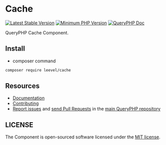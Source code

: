 Cache
=================

[![Latest Stable Version](http://img.shields.io/packagist/v/leevel/cache.svg)](https://packagist.org/packages/leevel/cache)
<a href="https://php.net"><img src="https://img.shields.io/badge/php-%3E%3D%207.4.0-8892BF.svg" alt="Minimum PHP Version"></a>
[![QueryPHP Doc](https://img.shields.io/badge/docs-passing-green.svg?maxAge=2592000)](https://www.queryphp.com/docs/)

QueryPHP Cache Component.

## Install

- composer command

```bash
composer require leevel/cache
```

Resources
---------

  * [Documentation](https://www.queryphp.com/docs/component/cache.html)
  * [Contributing](https://www.queryphp.com/docs/developer/)
  * [Report issues](https://github.com/hunzhiwange/framework/issues) and
    [send Pull Requests](https://github.com/hunzhiwange/framework/pulls)
    in the [main QueryPHP repository](https://github.com/hunzhiwange/framework)

## LICENSE

The Component is open-sourced software licensed under the [MIT license](LICENSE).